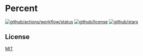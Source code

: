 # Percent

[![github/actions/workflow/status](https://img.shields.io/github/actions/workflow/status/brtmvdl/percent/docker-push.yml)](https://img.shields.io/github/actions/workflow/status/brtmvdl/percent/docker-push.yml) [![github/license](https://img.shields.io/github/license/brtmvdl/percent)](https://img.shields.io/github/license/brtmvdl/percent) [![github/stars](https://img.shields.io/github/stars/brtmvdl/percent?style=social)](https://img.shields.io/github/stars/brtmvdl/antify?style=social)

## License

[MIT](./LICENSE)
